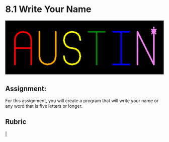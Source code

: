 # 8.1 Write Your Name
![Name](austin.png)
## Assignment:
For this assignment, you will create a program that will write your name or any word that is five letters or longer. 

## Rubric
|
